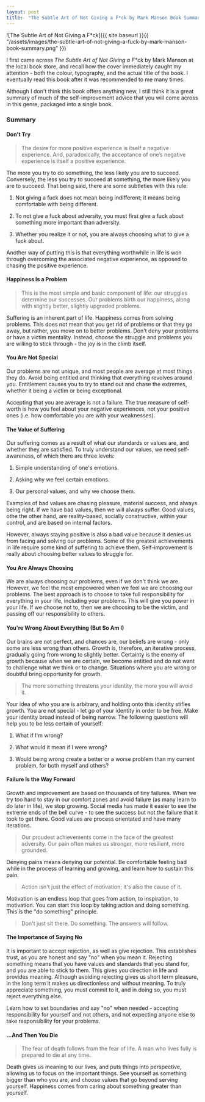 ```yaml
---
layout: post
title:  "The Subtle Art of Not Giving a F*ck by Mark Manson Book Summary"
---
```


![The Subtle Art of Not Giving a F\*ck]({{ site.baseurl }}{{ "/assets/images/the-subtle-art-of-not-giving-a-fuck-by-mark-manson-book-summary.png" }})

I first came across *The Subtle Art of Not Giving a F\*ck* by Mark Manson at the local book store, and recall how the cover immediately caught my attention - both the colour, typography, and the actual title of the book. I eventually read this book after it was recommended to me many times.

Although I don't think this book offers anything new, I still think it is a great summary of much of the self-improvement advice that you will come across in this genre, packaged into a single book.

### Summary

#### Don't Try

> The desire for more positive experience is itself a negative experience. And, paradoxically, the acceptance of one’s negative experience is itself a positive experience.

The more you try to do something, the less likely you are to succeed. Conversely, the less you try to succeed at something, the more likely you are to succeed. That being said, there are some subtleties with this rule:

1. Not giving a fuck does not mean being indifferent; it means being comfortable with being different.

2. To not give a fuck about adversity, you must first give a fuck about something more important than adversity.

3. Whether you realize it or not, you are always choosing what to give a fuck about.

Another way of putting this is that everything worthwhile in life is won through overcoming the associated negative experience, as opposed to chasing the positive experience.

#### Happiness Is a Problem

> This is the most simple and basic component of life: our struggles determine our successes. Our problems birth our happiness, along with slightly better, slightly upgraded problems.

Suffering is an inherent part of life. Happiness comes from solving problems. This does not mean that you get rid of problems or that they go away, but rather, you move on to better problems. Don't deny your problems or have a victim mentality. Instead, choose the struggle and problems you are willing to stick through - the joy is in the climb itself.

#### You Are Not Special

Our problems are not unique, and most people are average at most things they do. Avoid being entitled and thinking that everything revolves around you. Entitlement causes you to try to stand out and chase the extremes, whether it being a victim or being exceptional.

Accepting that you are average is not a failure. The true measure of self-worth is how you feel about your negative experiences, not your positive ones (i.e. how comfortable you are with your weaknesses).

#### The Value of Suffering

Our suffering comes as a result of what our standards or values are, and whether they are satisfied. To truly understand our values, we need self-awareness, of which there are three levels:

1. Simple understanding of one's emotions.

2. Asking why we feel certain emotions.

3. Our personal values, and why we choose them.

Examples of bad values are chasing pleasure, material success, and always being right. If we have bad values, then we will always suffer. Good values, othe the other hand, are reality-based, socially constructive, within your control, and are based on internal factors.

However, always staying positive is also a bad value because it denies us from facing and solving our problems. Some of the greatest achievements in life require some kind of suffering to achieve them. Self-improvement is really about choosing better values to struggle for.

#### You Are Always Choosing

We are always choosing our problems, even if we don't think we are. However, we feel the most empowered when we feel we are choosing our problems.  The best approach is to choose to take full responsibility for everything in your life, including your problems. This will give you power in your life. If we choose not to, then we are choosing to be the victim, and passing off our responsibility to others.

#### You're Wrong About Everything (But So Am I)

Our brains are not perfect, and chances are, our beliefs are wrong - only some are less wrong than others. Growth is, therefore, an iterative process, gradually going from wrong to slightly better. Certainty is the enemy of growth because when we are certain, we become entitled and do not want to challenge what we think or to change. Situations where you are wrong or doubtful bring opportunity for growth.

> The more something threatens your identity, the more you will avoid it.

Your idea of who you are is arbitrary, and holding onto this identity stifles growth. You are not special - let go of your identity in order to be free. Make your identity broad instead of being narrow. The following questions will help you to be less certain of yourself:

1. What if I'm wrong?

2. What would it mean if I were wrong?

3. Would being wrong create a better or a worse problem than my current problem, for both myself and others?

#### Failure Is the Way Forward

Growth and improvement are based on thousands of tiny failures. When we try too hard to stay in our comfort zones and avoid failure (as many learn to do later in life), we stop growing. Social media has made it easier to see the extreme ends of the bell curve - to see the success but not the failure that it took to get there. Good values are process orientated and have many iterations.

> Our proudest achievements come in the face of the greatest adversity. Our pain often makes us stronger, more resilient, more grounded.

Denying pains means denying our potential. Be comfortable feeling bad while in the process of learning and growing, and learn how to sustain this pain.

> Action isn't just the effect of motivation; it's also the cause of it.

Motivation is an endless loop that goes from action, to inspiration, to motivation. You can start this loop by taking action and doing something. This is the "do something" principle.

> Don't just sit there. Do something. The answers will follow.

#### The Importance of Saying No

It is important to accept rejection, as well as give rejection. This establishes trust, as you are honest and say "no" when you mean it. Rejecting something means that you have values and standards that you stand for, and you are able to stick to them. This gives you direction in life and provides meaning. Although avoiding rejecting gives us short term pleasure, in the long term it makes us directionless and without meaning. To truly appreciate something, you must commit to it, and in doing so, you must reject everything else.

Learn how to set boundaries and say "no" when needed - accepting responsibility for yourself and not others, and not expecting anyone else to take responsibility for your problems.


#### ...And Then You Die

> The fear of death follows from the fear of life. A man who lives fully is prepared to die at any time.

Death gives us meaning to our lives, and puts things into perspective, allowing us to focus on the important things. See yourself as something bigger than who you are, and choose values that go beyond serving yourself. Happiness comes from caring about something greater than yourself.
